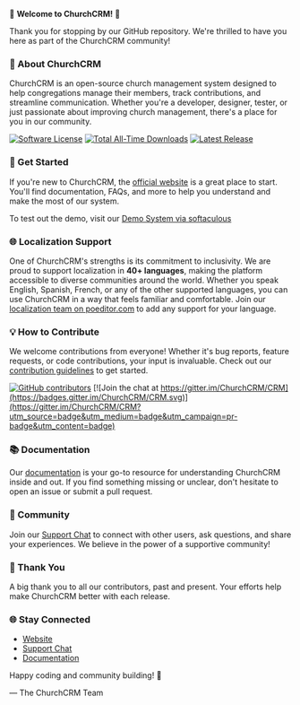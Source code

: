 
🌟 **Welcome to ChurchCRM!** 🌟

Thank you for stopping by our GitHub repository. We're thrilled to have you here as part of the ChurchCRM community!

### 🏰 About ChurchCRM
ChurchCRM is an open-source church management system designed to help congregations manage their members, track contributions, and streamline communication. Whether you're a developer, designer, tester, or just passionate about improving church management, there's a place for you in our community.

[![Software License](https://img.shields.io/badge/license-MIT-brightgreen.svg)](LICENSE)
[![Total All-Time Downloads](https://img.shields.io/github/downloads/churchcrm/crm/total.svg?label=Total%20All-Time%20Downloads)](https://github.com/ChurchCRM/CRM/releases)
[![Latest Release](https://img.shields.io/github/downloads/churchcrm/crm/latest/total.svg?label=Latest%20Release)](https://github.com/ChurchCRM/CRM/releases/latest)


### 🚀 Get Started
If you're new to ChurchCRM, the [official website](https://www.churchcrm.io/) is a great place to start. You'll find documentation, FAQs, and more to help you understand and make the most of our system.

To test out the demo, visit our [Demo System via softaculous](https://softaculous.com/demos/churchcrm) 

### 🌐 Localization Support
One of ChurchCRM's strengths is its commitment to inclusivity. We are proud to support localization in **40+ languages**, making the platform accessible to diverse communities around the world. Whether you speak English, Spanish, French, or any of the other supported languages, you can use ChurchCRM in a way that feels familiar and comfortable. Join our [localization team on poeditor.com](https://poeditor.com/join/project/RABdnDSqAt) to add any support for your language. 

### 💡 How to Contribute
We welcome contributions from everyone! Whether it's bug reports, feature requests, or code contributions, your input is invaluable. Check out our [contribution guidelines](CONTRIBUTING.md) to get started.

[![GitHub contributors](https://img.shields.io/github/contributors/churchcrm/crm.svg)]()
[![Join the chat at https://gitter.im/ChurchCRM/CRM](https://badges.gitter.im/ChurchCRM/CRM.svg)](https://gitter.im/ChurchCRM/CRM?utm_source=badge&utm_medium=badge&utm_campaign=pr-badge&utm_content=badge)

### 📚 Documentation
Our [documentation](https://github.com/ChurchCRM/ChurchCRM/wiki) is your go-to resource for understanding ChurchCRM inside and out. If you find something missing or unclear, don't hesitate to open an issue or submit a pull request.

### 🤝 Community
Join our [Support Chat](https://gitter.im/ChurchCRM/CRM) to connect with other users, ask questions, and share your experiences. We believe in the power of a supportive community!

### 🙏 Thank You
A big thank you to all our contributors, past and present. Your efforts help make ChurchCRM better with each release.

### 🌐 Stay Connected
- [Website](https://www.churchcrm.io/)
- [Support Chat](https://gitter.im/ChurchCRM/CRM)
- [Documentation](https://github.com/ChurchCRM/ChurchCRM/wiki)

Happy coding and community building! 🎉

— The ChurchCRM Team
